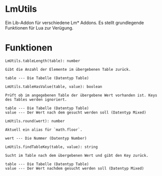 LmUtils
============

Ein Lib-Addon für verschiedene Lm* Addons. Es stellt grundlegende Funktionen für Lua zur Verügung.


Funktionen
===========

`LmUtils.tableLength(table): number`

    Gibt die Anzahl der Elemente im übergebenen Table zurück.

    table --- Die Tabelle (Datentyp Table)

`LmUtils.tableHasValue(table, value): boolean`

    Prüft ob im angegebenen Table der übergebene Wert vorhanden ist. Keys des Tables werden ignoriert.

    table --- Die Tabelle (Datentyp Table)
    value --- Der Wert nach dem gesucht werden soll (Datentyp Mixed)

`LmUtils.round(wert): number`

    Aktuell ein alias für `math.floor`.

    wert --- Die Nummer (Datentyp Number)

`LmUtils.findTableKey(table, value): string`
    
    Sucht im Table nach dem übergebenen Wert und gibt den Key zurück.

    table --- Die Tabelle (Datentyp Table)
    value --- Der Wert nachdem gesucht werden soll (Datentyp Mixed)